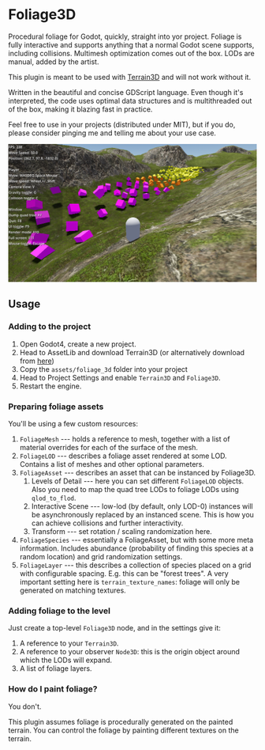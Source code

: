# Foliage3D

Procedural foliage for Godot, quickly, straight into yor project.
Foliage is fully interactive and supports anything that a normal Godot scene supports, including collisions.
Multimesh optimization comes out of the box.
LODs are manual, added by the artist.

This plugin is meant to be used with [Terrain3D](https://github.com/TokisanGames/Terrain3D) and will not work without it.

Written in the beautiful and concise GDScript language.
Even though it's interpreted, the code uses optimal data structures and is multithreaded out of the box, making it blazing fast in practice.

Feel free to use in your projects (distributed under MIT), but if you do, please consider pinging me and telling me about your use case.

![screenshot](screenshot.png)

## Usage

### Adding to the project

1.  Open Godot4, create a new project.
2.  Head to AssetLib and download Terrain3D (or alternatively download from [here](https://github.com/TokisanGames/Terrain3D))
3.  Copy the `assets/foliage_3d` folder into your project
4.  Head to Project Settings and enable `Terrain3D` and `Foliage3D`.
5.  Restart the engine.

### Preparing foliage assets

You'll be using a few custom resources:

1.  `FoliageMesh` --- holds a reference to mesh, together with a list of material overrides for each of the surface of the mesh.
2.  `FoliageLOD` --- describes a foliage asset rendered at some LOD. Contains a list of meshes and other optional parameters.
3.  `FoliageAsset` --- describes an asset that can be instanced by Foliage3D.
	1.  Levels of Detail --- here you can set different `FoliageLOD` objects. Also you need to map the quad tree LODs to foliage LODs using `qlod_to_flod`.
	2.  Interactive Scene --- low-lod (by default, only LOD-0) instances will be asynchronously replaced by an instanced scene. This is how you can achieve
		collisions and further interactivity.
	3.  Transform --- set rotation / scaling randomization here.
4.  `FoliageSpecies` --- essentially a FoliageAsset, but with some more meta information.
	Includes abundance (probability of finding this species at a random location) and grid randomization settings.
5.  `FoliageLayer` --- this describes a collection of species placed on a grid with configurable spacing.
	E.g. this can be "forest trees".
	A very important setting here is `terrain_texture_names`: foliage will only be generated on matching textures.

### Adding foliage to the level

Just create a top-level `Foliage3D` node, and in the settings give it:

1.  A reference to your `Terrain3D`.
2.  A reference to your observer `Node3D`: this is the origin object around which the LODs will expand.
3.  A list of foliage layers.

### How do I paint foliage?

You don't.

This plugin assumes foliage is procedurally generated on the painted terrain.
You can control the foliage by painting different textures on the terrain.
